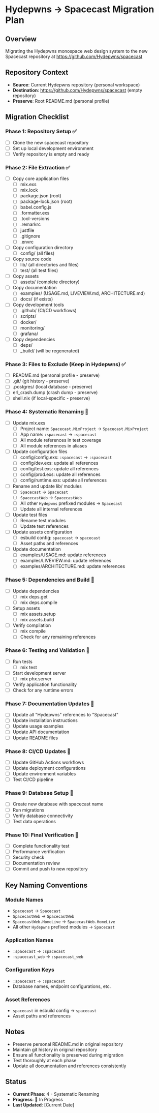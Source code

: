 # Hydepwns → Spacecast Migration Plan

## Overview
Migrating the Hydepwns monospace web design system to the new Spacecast repository at https://github.com/Hydepwns/spacecast

## Repository Context
- **Source**: Current Hydepwns repository (personal workspace)
- **Destination**: https://github.com/Hydepwns/spacecast (empty repository)
- **Preserve**: Root README.md (personal profile)

## Migration Checklist

### Phase 1: Repository Setup ✅
- [ ] Clone the new spacecast repository
- [ ] Set up local development environment
- [ ] Verify repository is empty and ready

### Phase 2: File Extraction ✅
- [ ] Copy core application files
  - [ ] mix.exs
  - [ ] mix.lock
  - [ ] package.json (root)
  - [ ] package-lock.json (root)
  - [ ] babel.config.js
  - [ ] .formatter.exs
  - [ ] .tool-versions
  - [ ] .remarkrc
  - [ ] justfile
  - [ ] .gitignore
  - [ ] .envrc
- [ ] Copy configuration directory
  - [ ] config/ (all files)
- [ ] Copy source code
  - [ ] lib/ (all directories and files)
  - [ ] test/ (all test files)
- [ ] Copy assets
  - [ ] assets/ (complete directory)
- [ ] Copy documentation
  - [ ] examples/ (USAGE.md, LIVEVIEW.md, ARCHITECTURE.md)
  - [ ] docs/ (if exists)
- [ ] Copy development tools
  - [ ] .github/ (CI/CD workflows)
  - [ ] scripts/
  - [ ] docker/
  - [ ] monitoring/
  - [ ] grafana/
- [ ] Copy dependencies
  - [ ] deps/
  - [ ] _build/ (will be regenerated)

### Phase 3: Files to Exclude (Keep in Hydepwns) ✅
- [ ] README.md (personal profile - preserve)
- [ ] .git/ (git history - preserve)
- [ ] .postgres/ (local database - preserve)
- [ ] erl_crash.dump (crash dump - preserve)
- [ ] shell.nix (if local-specific - preserve)

### Phase 4: Systematic Renaming 🔄
- [ ] Update mix.exs
  - [ ] Project name: `Spacecast.MixProject` → `Spacecast.MixProject`
  - [ ] App name: `:spacecast` → `:spacecast`
  - [ ] All module references in test coverage
  - [ ] All module references in aliases
- [ ] Update configuration files
  - [ ] config/config.exs: `:spacecast` → `:spacecast`
  - [ ] config/dev.exs: update all references
  - [ ] config/test.exs: update all references
  - [ ] config/prod.exs: update all references
  - [ ] config/runtime.exs: update all references
- [ ] Rename and update lib/ modules
  - [ ] `Spacecast` → `Spacecast`
  - [ ] `SpacecastWeb` → `SpacecastWeb`
  - [ ] All other `Hydepwns` prefixed modules → `Spacecast`
  - [ ] Update all internal references
- [ ] Update test files
  - [ ] Rename test modules
  - [ ] Update test references
- [ ] Update assets configuration
  - [ ] esbuild config: `spacecast` → `spacecast`
  - [ ] Asset paths and references
- [ ] Update documentation
  - [ ] examples/USAGE.md: update references
  - [ ] examples/LIVEVIEW.md: update references
  - [ ] examples/ARCHITECTURE.md: update references

### Phase 5: Dependencies and Build 🔄
- [ ] Update dependencies
  - [ ] mix deps.get
  - [ ] mix deps.compile
- [ ] Setup assets
  - [ ] mix assets.setup
  - [ ] mix assets.build
- [ ] Verify compilation
  - [ ] mix compile
  - [ ] Check for any remaining references

### Phase 6: Testing and Validation 🔄
- [ ] Run tests
  - [ ] mix test
- [ ] Start development server
  - [ ] mix phx.server
- [ ] Verify application functionality
- [ ] Check for any runtime errors

### Phase 7: Documentation Updates 🔄
- [ ] Update all "Hydepwns" references to "Spacecast"
- [ ] Update installation instructions
- [ ] Update usage examples
- [ ] Update API documentation
- [ ] Update README files

### Phase 8: CI/CD Updates 🔄
- [ ] Update GitHub Actions workflows
- [ ] Update deployment configurations
- [ ] Update environment variables
- [ ] Test CI/CD pipeline

### Phase 9: Database Setup 🔄
- [ ] Create new database with spacecast name
- [ ] Run migrations
- [ ] Verify database connectivity
- [ ] Test data operations

### Phase 10: Final Verification 🔄
- [ ] Complete functionality test
- [ ] Performance verification
- [ ] Security check
- [ ] Documentation review
- [ ] Commit and push to new repository

## Key Naming Conventions

### Module Names
- `Spacecast` → `Spacecast`
- `SpacecastWeb` → `SpacecastWeb`
- `SpacecastWeb.HomeLive` → `SpacecastWeb.HomeLive`
- All other `Hydepwns` prefixed modules → `Spacecast`

### Application Names
- `:spacecast` → `:spacecast`
- `:spacecast_web` → `:spacecast_web`

### Configuration Keys
- `:spacecast` → `:spacecast`
- Database names, endpoint configurations, etc.

### Asset References
- `spacecast` in esbuild config → `spacecast`
- Asset paths and references

## Notes
- Preserve personal README.md in original repository
- Maintain git history in original repository
- Ensure all functionality is preserved during migration
- Test thoroughly at each phase
- Update all documentation and references consistently

## Status
- **Current Phase**: 4 - Systematic Renaming
- **Progress**: 🔄 In Progress
- **Last Updated**: [Current Date] 